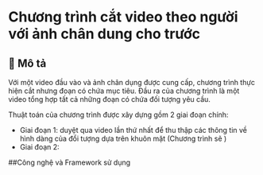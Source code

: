 # Chương trình cắt video theo người với ảnh chân dung cho trước

## 📖 Mô tả
Với một video đầu vào và ảnh chân dụng được cung cấp, chương trình thực hiện cắt nhưng đoạn có chứa mục tiêu. Đầu ra của chương trình là một video tổng hợp tất cả những đoạn có chứa đối tượng yêu cầu.

Thuật toán của chương trình được xây dựng gồm 2 giai đoạn chính: <br>
- Giai đoạn 1: duyệt qua video lần thứ nhất để thu thập các thông tin về hình dàng của đổi tượng dựa trên khuôn mặt (Chương trình sẽ )
- Giai đoạn 2: 

##Công nghệ và Framework sử dụng

##

